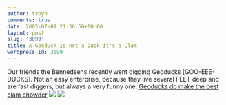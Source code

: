 ```yaml
---
author: troyh
comments: true
date: 2005-07-01 21:36:50+00:00
layout: post
slug: '3099'
title: A Geoduck is not a Duck it's a Clam
wordpress_id: 3099
---
```


Our friends the Bennedsens recently went digging Geoducks [GOO-EEE-DUCKS].  Not an easy enterprise, because they live several FEET deep and are fast diggers, but always a very funny one.  [Geoducks do make the best clam chowder](http://www.recipezaar.com/r/212/427/ls=p)
![](http://troyandgay.com/pix/Geoduck06240520001.jpg)
![](http://troyandgay.com/pix/Geoduck06240520002.jpg)
